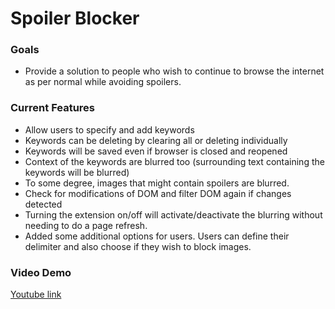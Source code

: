 <!DOCTYPE html>
<html>
    <body>
        <h1> Spoiler Blocker</h1>
        <h3>Goals</h3>
        <ul>
            <li>Provide a solution to people who wish to continue to browse the internet as per normal while avoiding spoilers.</li>
        </ul>
        <h3>Current Features</h3>
        <ul>
            <li>Allow users to specify and add keywords</li>
            <li>Keywords can be deleting by clearing all or deleting individually</li>
            <li>Keywords will be saved even if browser is closed and reopened</li>
            <li>Context of the keywords are blurred too (surrounding text containing the keywords will be blurred)</li>
            <li>To some degree, images that might contain spoilers are blurred.</li>
            <li>Check for modifications of DOM and filter DOM again if changes detected</li>
            <li>Turning the extension on/off will activate/deactivate the blurring without needing to do a page refresh.</li>
            <li>Added some additional options for users. Users can define their delimiter and also choose if they wish to block images.</li>
        </ul>
        <h3>Video Demo</h3>
        <a href="https://www.youtube.com/watch?v=ABHz1v017_w&feature=youtu.be">Youtube link</a>
    </body>
</html>
